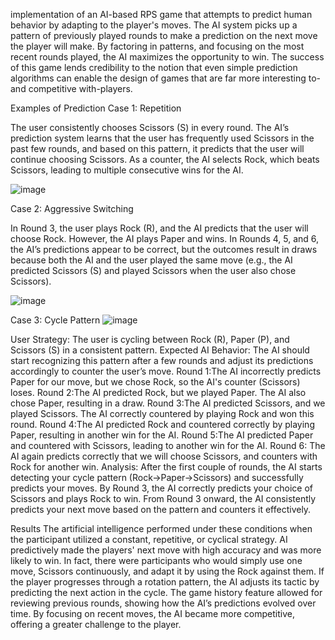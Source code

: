 implementation of an AI-based RPS game that attempts to predict human behavior by adapting to the player's moves.
The AI system picks up a pattern of previously played rounds to make a prediction on the next move the player will make. 
By factoring in patterns, and focusing on the most recent rounds played, the AI maximizes the opportunity to win. 
The success of this game lends credibility to the notion that even simple prediction algorithms can enable the design of games that are far more interesting to-and competitive with-players.


Examples of Prediction 
Case 1: Repetition

The user consistently chooses Scissors (S) in every round.
The AI’s prediction system learns that the user has frequently used Scissors in the past few rounds, and based on this pattern, it predicts that the user will continue choosing Scissors.
As a counter, the AI selects Rock, which beats Scissors, leading to multiple consecutive wins for the AI.



![image](https://github.com/user-attachments/assets/c29cfef9-bda5-4954-9be4-e5e28edb7e09)




Case 2: Aggressive Switching

In Round 3, the user plays Rock (R), and the AI predicts that the user will choose Rock. However, the AI plays Paper and wins.
In Rounds 4, 5, and 6, the AI’s predictions appear to be correct, but the outcomes result in draws because both the AI and the user played the same move (e.g., the AI predicted Scissors (S) and played Scissors when the user also chose Scissors).

![image](https://github.com/user-attachments/assets/f45b1450-fb30-478a-a610-9db9ea06dae3)




Case 3: Cycle Pattern
![image](https://github.com/user-attachments/assets/427d8b4b-7fa3-4523-b233-8ec3edaf95d2)


User Strategy: The user is cycling between Rock (R), Paper (P), and Scissors (S) in a consistent pattern.
Expected AI Behavior: The AI should start recognizing this pattern after a few rounds and adjust its predictions accordingly to counter the user’s move.
Round 1:The AI incorrectly predicts Paper for our move, but we chose Rock, so the AI's counter (Scissors) loses.
Round 2:The AI predicted Rock, but we played Paper. The AI also chose Paper, resulting in a draw.
Round 3:The AI predicted Scissors, and we played Scissors. The AI correctly countered by playing Rock and won this round.
Round 4:The AI predicted Rock and countered correctly by playing Paper, resulting in another win for the AI.
Round 5:The AI predicted Paper and countered with Scissors, leading to another win for the AI.
Round 6: The AI again predicts correctly that we will choose Scissors, and counters with Rock for another win.
Analysis:
After the first couple of rounds, the AI starts detecting your cycle pattern (Rock→Paper→Scissors) and successfully predicts your moves.
By Round 3, the AI correctly predicts your choice of Scissors and plays Rock to win.
From Round 3 onward, the AI consistently predicts your next move based on the pattern and counters it effectively.



Results
The artificial intelligence performed under these conditions when the participant utilized a constant, repetitive, or cyclical strategy. AI predictively made the players' next move with high accuracy and was more likely to win. In fact, there were participants who would simply use one move, Scissors continuously, and adapt it by using the Rock against them. If the player progresses through a rotation pattern, the AI adjusts its tactic by predicting the next action in the cycle.
The game history feature allowed for reviewing previous rounds, showing how the AI’s predictions evolved over time. By focusing on recent moves, the AI became more competitive, offering a greater challenge to the player.





